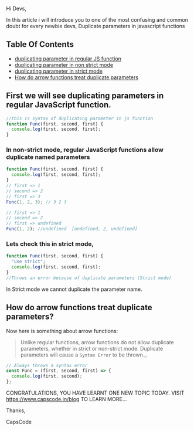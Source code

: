 Hi Devs,

In this article i will introduce you to one of the most confusing and common doubt for every newbie devs, Duplicate parameters in javascript functions

## Table Of Contents

- [duplicating parameter in regular JS function](#chapter-0)
- [duplicating parameter in non strict mode](#chapter-1)
- [duplicating parameter in strict mode](#chapter-2)
- [How do arrow functions treat duplicate parameters](#chapter-3)

## First we will see duplicating parameters in regular JavaScript function. <a name="chapter-0"></a>

```js
//this is syntax of duplicating parameter in js function
function Func(first, second, first) {
  console.log(first, second, first);
}
```

### In **non-strict mode**, regular JavaScript functions allow duplicate named parameters <a name="chapter-1"></a>

```js
function Func(first, second, first) {
  console.log(first, second, first);
}
// first => 1
// second => 2
// first => 3
Func(1, 2, 3); // 3 2 3

// first => 1
// second => 2
// first => undefined
Func(1, 2); //undefined  [undefined, 2, undefined]
```

### Lets check this in **strict mode**,<a name="chapter-2"></a>

```js
function Func(first, second, first) {
  "use strict";
  console.log(first, second, first);
}
//Throws an error because of duplicate parameters (Strict mode)
```

In Strict mode we cannot duplicate the parameter name.

## How do arrow functions treat duplicate parameters? <a name="chapter-2"></a>

Now here is something about arrow functions:

> Unlike regular functions, arrow functions do not allow duplicate parameters, whether in strict or non-strict mode. Duplicate parameters will cause a `Syntax Error` to be thrown.\_

```js
// Always throws a syntax error
const Func = (first, second, first) => {
  console.log(first, second);
};
```

CONGRATULATIONS, YOU HAVE LEARNT ONE NEW TOPIC TODAY.
VISIT https://www.capscode.in/blog TO LEARN MORE...

Thanks,

CapsCode
